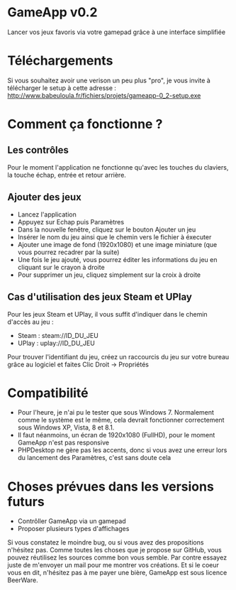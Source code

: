 GameApp v0.2
============

Lancer vos jeux favoris via votre gamepad grâce à une interface simplifiée


Téléchargements
===============

Si vous souhaitez avoir une verison un peu plus "pro", je vous invite à télécharger le setup à cette adresse : <a href="http://www.babeuloula.fr/fichiers/projets/gameapp-0_2-setup.exe">http://www.babeuloula.fr/fichiers/projets/gameapp-0_2-setup.exe</a>


Comment ça fonctionne ?
=======================

Les contrôles
-------------

Pour le moment l'application ne fonctionne qu'avec les touches du claviers, la touche échap, entrée et retour arrière.

Ajouter des jeux
----------------

* Lancez l'application
* Appuyez sur Echap puis Paramètres
* Dans la nouvelle fenêtre, cliquez sur le bouton Ajouter un jeu
* Insérer le nom du jeu ainsi que le chemin vers le fichier à éxecuter
* Ajouter une image de fond (1920x1080) et une image miniature (que vous pourrez recadrer par la suite)
* Une fois le jeu ajouté, vous pourrez éditer les informations du jeu en cliquant sur le crayon à droite
* Pour supprimer un jeu, cliquez simplement sur la croix à droite

Cas d'utilisation des jeux Steam et UPlay
-----------------------------------------

Pour les jeux Steam et UPlay, il vous suffit d'indiquer dans le chemin d'accès au jeu :
* Steam : steam://ID_DU_JEU
* UPlay : uplay://ID_DU_JEU

Pour trouver l'identifiant du jeu, créez un raccourcis du jeu sur votre bureau grâce au logiciel et faites Clic Droit -> Propriétés


Compatibilité
=============

* Pour l'heure, je n'ai pu le tester que sous Windows 7. Normalement comme le système est le même, cela devrait fonctionner correctement sous Windows XP, Vista, 8 et 8.1.
* Il faut néanmoins, un écran de 1920x1080 (FullHD), pour le moment GameApp n'est pas responsive
* PHPDesktop ne gère pas les accents, donc si vous avez une erreur lors du lancement des Paramètres, c'est sans doute cela


Choses prévues dans les versions futurs
=======================================

* Contrôller GameApp via un gamepad
* Proposer plusieurs types d'affichages


Si vous constatez le moindre bug, ou si vous avez des propositions n'hésitez pas.
Comme toutes les choses que je propose sur GitHub, vous pouvez réutilisez les sources comme bon vous semble. Par contre essayez juste de m'envoyer un mail pour me montrer vos créations.
Et si le coeur vous en dit, n'hésitez pas à me payer une bière, GameApp est sous licence BeerWare.

